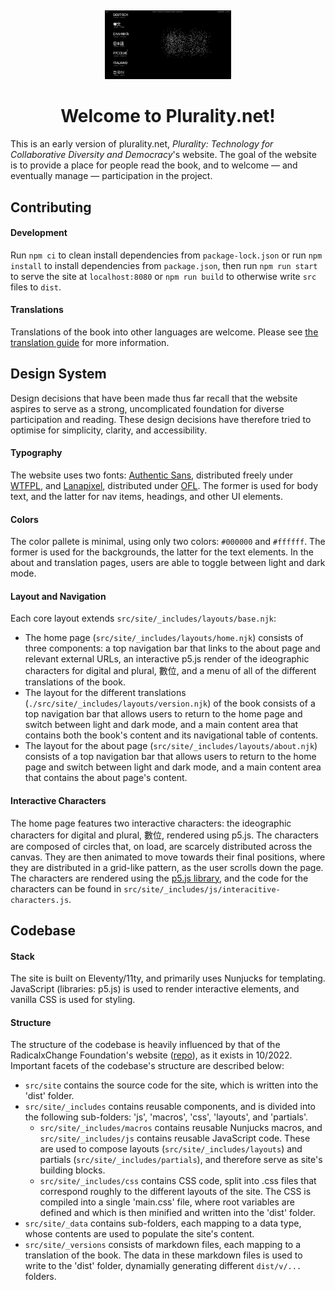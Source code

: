 <div align="center" style="margin-top: 5px; margin-bottom: 10px;">
  <a href="https://plurality.net"><img alt="Plurality.net" src="./docs/img/plurality-landing.gif" width="40%"></a>
  <h1>Welcome to Plurality.net!</h1>
</div>

This is an early version of plurality.net, _Plurality: Technology for Collaborative Diversity and Democracy_'s website. The goal of the website is to provide a place for people read the book, and to welcome — and eventually manage — participation in the project.

## Contributing

#### Development

Run `npm ci` to clean install dependencies from `package-lock.json` or run `npm install` to install dependencies from `package.json`, then run `npm run start` to serve the site at `localhost:8080` or `npm run build` to otherwise write `src` files to `dist`.

#### Translations

Translations of the book into other languages are welcome. Please see [the translation guide](./docs/translation.md) for more information.

## Design System

Design decisions that have been made thus far recall that the website aspires to serve as a strong, uncomplicated foundation for diverse participation and reading. These design decisions have therefore tried to optimise for simplicity, clarity, and accessibility.

#### Typography

The website uses two fonts: [Authentic Sans](https://authentic.website/sans), distributed freely under [WTFPL](http://www.wtfpl.net/), and [Lanapixel](https://opengameart.org/content/lanapixel-localization-friendly-pixel-font), distributed under [OFL](./src/site/_data/fonts/lanapixel/LanaPixel_OpenFontLicense.txt). The former is used for body text, and the latter for nav items, headings, and other UI elements.

#### Colors

The color pallete is minimal, using only two colors: `#000000` and `#ffffff`. The former is used for the backgrounds, the latter for the text elements. In the about and translation pages, users are able to toggle between light and dark mode.

#### Layout and Navigation

Each core layout extends `src/site/_includes/layouts/base.njk`:

- The home page (`src/site/_includes/layouts/home.njk`) consists of three components: a top navigation bar that links to the about page and relevant external URLs, an interactive p5.js render of the ideographic characters for digital and plural, 數位, and a menu of all of the different translations of the book.
- The layout for the different translations (`./src/site/_includes/layouts/version.njk`) of the book consists of a top navigation bar that allows users to return to the home page and switch between light and dark mode, and a main content area that contains both the book's content and its navigational table of contents.
- The layout for the about page (`src/site/_includes/layouts/about.njk`) consists of a top navigation bar that allows users to return to the home page and switch between light and dark mode, and a main content area that contains the about page's content.

#### Interactive Characters

The home page features two interactive characters: the ideographic characters for digital and plural, 數位, rendered using p5.js. The characters are composed of circles that, on load, are scarcely distributed across the canvas. They are then animated to move towards their final positions, where they are distributed in a grid-like pattern, as the user scrolls down the page. The characters are rendered using the [p5.js library](https://p5js.org/), and the code for the characters can be found in `src/site/_includes/js/interacitive-characters.js`.

## Codebase

#### Stack

The site is built on Eleventy/11ty, and primarily uses Nunjucks for templating. JavaScript (libraries: p5.js) is used to render interactive elements, and vanilla CSS is used for styling.

#### Structure

The structure of the codebase is heavily influenced by that of the RadicalxChange Foundation's website ([repo](https://github.com/RadicalxChange/www])), as it exists in 10/2022. Important facets of the codebase's structure are described below:

- `src/site` contains the source code for the site, which is written into the 'dist' folder.
- `src/site/_includes` contains reusable components, and is divided into the following sub-folders: 'js', 'macros', 'css', 'layouts', and 'partials'.
  - `src/site/_includes/macros` contains reusable Nunjucks macros, and `src/site/_includes/js` contains reusable JavaScript code. These are used to compose layouts (`src/site/_includes/layouts`) and partials (`src/site/_includes/partials`), and therefore serve as site's building blocks.
  - `src/site/_includes/css` contains CSS code, split into .css files that correspond roughly to the different layouts of the site. The CSS is compiled into a single 'main.css' file, where root variables are defined and which is then minified and written into the 'dist' folder.
- `src/site/_data` contains sub-folders, each mapping to a data type, whose contents are used to populate the site's content.
- `src/site/_versions` consists of markdown files, each mapping to a translation of the book. The data in these markdown files is used to write to the 'dist' folder, dynamially generating different `dist/v/...` folders.

